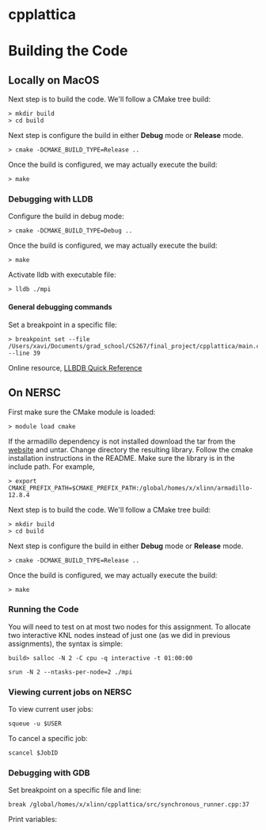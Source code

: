 # cpplattica


# Building the Code

## Locally on MacOS

Next step is to build the code. We'll follow a CMake tree build:

```
> mkdir build
> cd build
```

Next step is configure the build in either __Debug__ mode or __Release__ mode.

```
> cmake -DCMAKE_BUILD_TYPE=Release ..
```

Once the build is configured, we may actually execute the build:

```
> make
```

### Debugging with LLDB

Configure the build in debug mode:

```
> cmake -DCMAKE_BUILD_TYPE=Debug ..
```

Once the build is configured, we may actually execute the build:

```
> make
```

Activate lldb with executable file:

```
> lldb ./mpi
```

#### General debugging commands

Set a breakpoint in a specific file:

```
> breakpoint set --file /Users/xavi/Documents/grad_school/CS267/final_project/cpplattica/main.cpp --line 39
```

Online resource, [LLBDB Quick Reference](https://www.cs.williams.edu/~morgan/cs136-f15/lldb.html)

## On NERSC

First make sure the CMake module is loaded:

```
> module load cmake
```

If the armadillo dependency is not installed download the tar from the [website](https://arma.sourceforge.net/download.html) and untar. 
Change directory the resulting library. Follow the cmake installation instructions in the README. Make sure the library is in the include path. For example,

```
> export CMAKE_PREFIX_PATH=$CMAKE_PREFIX_PATH:/global/homes/x/xlinn/armadillo-12.8.4
```

Next step is to build the code. We'll follow a CMake tree build:

```
> mkdir build
> cd build
```

Next step is configure the build in either __Debug__ mode or __Release__ mode.

```
> cmake -DCMAKE_BUILD_TYPE=Release ..
```

Once the build is configured, we may actually execute the build:

```
> make
```

### Running the Code

You will need to test on at most two nodes for this assignment. To allocate two interactive KNL nodes instead of just one (as we did in previous assignments), the syntax is simple:

```
build> salloc -N 2 -C cpu -q interactive -t 01:00:00
```

```
srun -N 2 --ntasks-per-node=2 ./mpi
```

### Viewing current jobs on NERSC

To view current user jobs:

```
squeue -u $USER
```

To cancel a specific job:

```
scancel $JobID
```

### Debugging with GDB

Set breakpoint on a specific file and line:

```
break /global/homes/x/xlinn/cpplattica/src/synchronous_runner.cpp:37
```

Print variables:


```
```